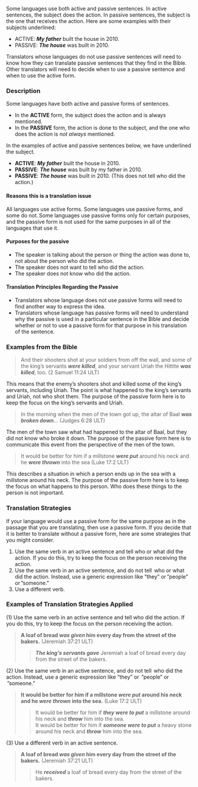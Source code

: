 
Some languages use both active and passive sentences. In active sentences, the subject does the action. In passive sentences, the subject is the one that receives the action. Here are some examples with their subjects underlined:

* ACTIVE: ***My father*** built the house in 2010.
* PASSIVE: ***The house*** was built in 2010.

Translators whose languages do not use passive sentences will need to know how they can translate passive sentences that they find in the Bible. Other translators will need to decide when to use a passive sentence and when to use the active form.

### Description

Some languages have both active and passive forms of sentences.

* In the **ACTIVE** form, the subject does the action and is always mentioned.
* In the **PASSIVE** form, the action is done to the subject, and the one who does the action is *not always*  mentioned.

In the examples of active and passive sentences below, we have underlined the subject.

* **ACTIVE**: ***My father*** built the house in 2010.
* **PASSIVE**: ***The house*** was built by my father in 2010.
* **PASSIVE**: ***The house*** was built in 2010. (This does not tell who did the action.)


#### Reasons this is a translation issue

All languages use active forms. Some languages use passive forms, and some do not. Some languages use passive forms only for certain purposes, and the passive form is not used for the same purposes in all of the languages that use it.

#### Purposes for the passive

* The speaker is talking about the person or thing the action was done to, not about the person who did the action.
* The speaker does not want to tell who did the action. 
* The speaker does not know who did the action.

#### Translation Principles Regarding the Passive

* Translators whose language does not use passive forms will need to find another way to express the idea. 
* Translators whose language has passive forms will need to understand why the passive is used in a particular sentence in the Bible and decide whether or not to use a passive form for that purpose in his translation of the sentence.

### Examples from the Bible

> And their shooters shot at your soldiers from off the wall, and some of the king’s servants ***were killed***, and your servant Uriah the Hittite ***was killed***, too. (2 Samuel 11:24 ULT)

This means that the enemy’s shooters shot and killed some of the king’s servants, including Uriah. The point is what happened to the king’s servants and Uriah, not who shot them. The purpose of the passive form here is to keep the focus on the king’s servants and Uriah.

> In the morning when the men of the town got up, the altar of Baal ***was broken down***… (Judges 6:28 ULT)

The men of the town saw what had happened to the altar of Baal, but they did not know who broke it down. The purpose of the passive form here is to communicate this event from the perspective of the men of the town.

> It would be better for him if a millstone ***were put*** around his neck and he ***were thrown*** into the sea (Luke 17:2 ULT)

This describes a situation in which a person ends up in the sea with a millstone around his neck. The purpose of the passive form here is to keep the focus on what happens to this person. Who does these things to the person is not important.

### Translation Strategies

If your language would use a passive form for the same purpose as in the passage that you are translating, then use a passive form. If you decide that it is better to translate without a passive form, here are some strategies that you might consider.

1. Use the same verb in an active sentence and tell who or what did the action. If you do this, try to keep the focus on the person receiving the action.
1. Use the same verb in an active sentence, and do not tell  who or what did the action. Instead, use a generic expression like “they” or ”people” or ”someone.” 
1. Use a different verb.

### Examples of Translation Strategies Applied

(1) Use the same verb in an active sentence and tell who did the action. If you do this, try to keep the focus on the  person receiving the action.

> **A loaf of bread ***was given*** him every day from the street of the bakers.** (Jeremiah 37:21 ULT)  
>> ***The king’s servants gave*** Jeremiah a loaf of bread every day from the street of the bakers.

(2) Use the same verb in an active sentence, and do not tell  who did the action. Instead, use a generic expression like “they” or  ”people” or  ”someone.” 

> **It would be better for him if a millstone ***were put*** around his neck and he ***were thrown*** into the sea.** (Luke 17:2 ULT)  
>> It would be better for him if ***they were to put*** a millstone around his neck and ***throw*** him into the sea.  
>> It would be better for him if ***someone were to put*** a heavy stone around his neck and ***throw*** him into the sea.

(3) Use a different verb in an active sentence. 

> **A loaf of bread ***was given*** him every day from the street of the bakers.** (Jeremiah 37:21 ULT)  
>> He ***received*** a loaf of bread every day from the street of the bakers.

